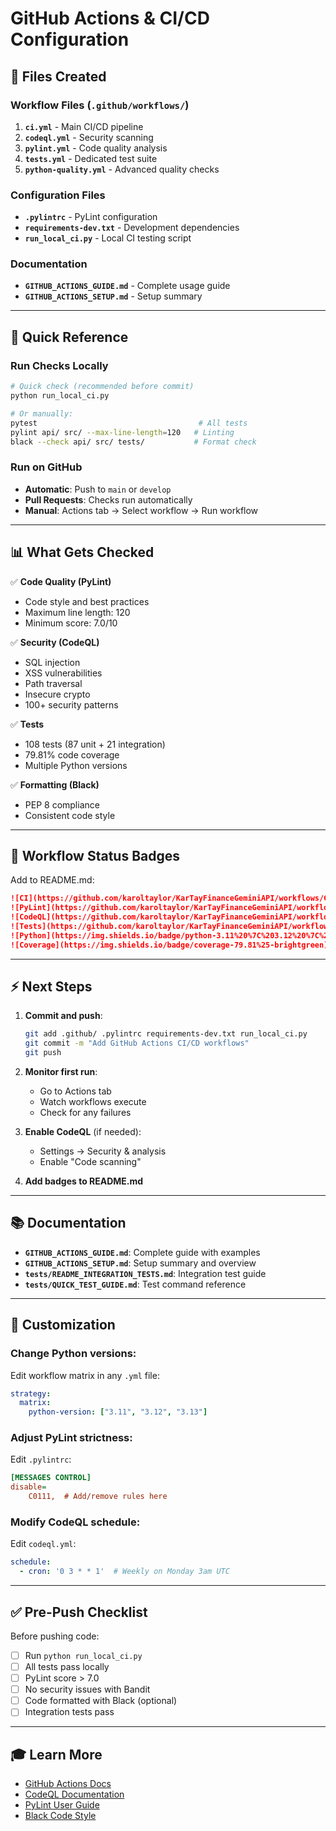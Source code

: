 # GitHub Actions & CI/CD Configuration

## 📁 Files Created

### Workflow Files (`.github/workflows/`)
1. **`ci.yml`** - Main CI/CD pipeline
2. **`codeql.yml`** - Security scanning
3. **`pylint.yml`** - Code quality analysis
4. **`tests.yml`** - Dedicated test suite
5. **`python-quality.yml`** - Advanced quality checks

### Configuration Files
- **`.pylintrc`** - PyLint configuration
- **`requirements-dev.txt`** - Development dependencies
- **`run_local_ci.py`** - Local CI testing script

### Documentation
- **`GITHUB_ACTIONS_GUIDE.md`** - Complete usage guide
- **`GITHUB_ACTIONS_SETUP.md`** - Setup summary

---

## 🚀 Quick Reference

### Run Checks Locally
```bash
# Quick check (recommended before commit)
python run_local_ci.py

# Or manually:
pytest                                    # All tests
pylint api/ src/ --max-line-length=120   # Linting
black --check api/ src/ tests/           # Format check
```

### Run on GitHub
- **Automatic**: Push to `main` or `develop`
- **Pull Requests**: Checks run automatically
- **Manual**: Actions tab → Select workflow → Run workflow

---

## 📊 What Gets Checked

✅ **Code Quality (PyLint)**
- Code style and best practices
- Maximum line length: 120
- Minimum score: 7.0/10

✅ **Security (CodeQL)**  
- SQL injection
- XSS vulnerabilities
- Path traversal
- Insecure crypto
- 100+ security patterns

✅ **Tests**
- 108 tests (87 unit + 21 integration)
- 79.81% code coverage
- Multiple Python versions

✅ **Formatting (Black)**
- PEP 8 compliance
- Consistent code style

---

## 🎯 Workflow Status Badges

Add to README.md:
```markdown
![CI](https://github.com/karoltaylor/KarTayFinanceGeminiAPI/workflows/CI/badge.svg)
![PyLint](https://github.com/karoltaylor/KarTayFinanceGeminiAPI/workflows/PyLint/badge.svg)
![CodeQL](https://github.com/karoltaylor/KarTayFinanceGeminiAPI/workflows/CodeQL%20Security%20Scan/badge.svg)
![Tests](https://github.com/karoltaylor/KarTayFinanceGeminiAPI/workflows/Tests/badge.svg)
![Python](https://img.shields.io/badge/python-3.11%20%7C%203.12%20%7C%203.13-blue)
![Coverage](https://img.shields.io/badge/coverage-79.81%25-brightgreen)
```

---

## ⚡ Next Steps

1. **Commit and push**:
   ```bash
   git add .github/ .pylintrc requirements-dev.txt run_local_ci.py
   git commit -m "Add GitHub Actions CI/CD workflows"
   git push
   ```

2. **Monitor first run**:
   - Go to Actions tab
   - Watch workflows execute
   - Check for any failures

3. **Enable CodeQL** (if needed):
   - Settings → Security & analysis
   - Enable "Code scanning"

4. **Add badges to README.md**

---

## 📚 Documentation

- **`GITHUB_ACTIONS_GUIDE.md`**: Complete guide with examples
- **`GITHUB_ACTIONS_SETUP.md`**: Setup summary and overview
- **`tests/README_INTEGRATION_TESTS.md`**: Integration test guide
- **`tests/QUICK_TEST_GUIDE.md`**: Test command reference

---

## 🔧 Customization

### Change Python versions:
Edit workflow matrix in any `.yml` file:
```yaml
strategy:
  matrix:
    python-version: ["3.11", "3.12", "3.13"]
```

### Adjust PyLint strictness:
Edit `.pylintrc`:
```ini
[MESSAGES CONTROL]
disable=
    C0111,  # Add/remove rules here
```

### Modify CodeQL schedule:
Edit `codeql.yml`:
```yaml
schedule:
  - cron: '0 3 * * 1'  # Weekly on Monday 3am UTC
```

---

## ✅ Pre-Push Checklist

Before pushing code:

- [ ] Run `python run_local_ci.py`
- [ ] All tests pass locally
- [ ] PyLint score > 7.0
- [ ] No security issues with Bandit
- [ ] Code formatted with Black (optional)
- [ ] Integration tests pass

---

## 🎓 Learn More

- [GitHub Actions Docs](https://docs.github.com/actions)
- [CodeQL Documentation](https://codeql.github.com/docs)
- [PyLint User Guide](https://pylint.readthedocs.io)
- [Black Code Style](https://black.readthedocs.io)

